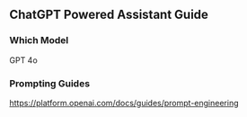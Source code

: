 ## ChatGPT Powered Assistant Guide

### Which Model

GPT 4o

### Prompting Guides

https://platform.openai.com/docs/guides/prompt-engineering
